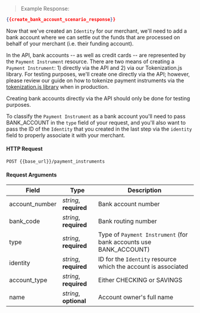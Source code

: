> Example Response:

```json
{{create_bank_account_scenario_response}}
```

Now that we've created an `Identity` for our merchant, we'll need to add a bank
account where we can settle out the funds that are processed on behalf of your
merchant (i.e. their funding account).

In the API, bank accounts -- as well as credit cards -- are represented by the
`Payment Instrument` resource. There are two means of creating a
`Payment Instrument`: 1) directly via the API and 2) via our Tokenization.js
library. For testing purposes, we'll create one directly via the API; however,
please review our guide on how to tokenize payment instruments via the
[tokenization.js library](#tokenization-js) when in production.

<aside class="warning">
Creating bank accounts directly via the API should only be done for testing purposes.
</aside>

To classify the `Payment Instrument` as a bank account you'll need to pass
BANK_ACCOUNT in the `type` field of your request, and you'll also want to pass
the ID of the `Identity` that you created in the last step via the `identity`
field to properly associate it with your merchant.


#### HTTP Request

`POST {{base_url}}/payment_instruments`

#### Request Arguments

Field | Type | Description
----- | ---- | -----------
account_number | *string*, **required** | Bank account number
bank_code | *string*, **required** | Bank routing number
type | *string*, **required** | Type of `Payment Instrument` (for bank accounts use BANK_ACCOUNT)
identity | *string*, **required**| ID for the `Identity` resource which the account is associated
account_type | *string*, **required** | Either CHECKING or SAVINGS
name | *string*, **optional** | Account owner's full name
